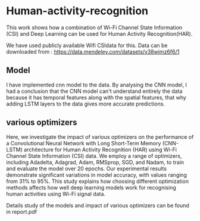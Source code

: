 # Human-activity-recognition

This work shows how a combination of Wi-Fi Channel State Information (CSI) and Deep Learning can be used for Human Activity Recognition(HAR). 

We have used publicly available Wifi CSIdata for this. Data can be downloaded from : <https://data.mendeley.com/datasets/v38wjmz6f6/1>

## Model
I have implemented cnn model to the data.  By analysing the CNN model, I had a conclusion that the CNN model can't understand entirely the data because it has temporal features along with the spatial features, that why adding LSTM layers to the data gives more accurate predictions.	

## various optimizers
Here, we investigate the impact of various optimizers on the performance of a Convolutional Neural Network with Long Short-Term Memory (CNN-LSTM) architecture for Human Activity Recognition (HAR) using Wi-Fi Channel State Information (CSI) data. We employ a range of optimizers, including Adadelta, Adagrad, Adam, RMSprop, SGD, and Nadam, to train and evaluate the model over 20 epochs. Our experimental results demonstrate significant variations in model accuracy, with values ranging from 31\% to 95\%. This study explains how choosing different optimization methods affects how well deep learning models work for recognising human activities using Wi-Fi signal data.

Details study of the models and impact of various optimizers can be found in report.pdf



